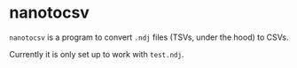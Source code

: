# nanotocsv

`nanotocsv` is a program to convert `.ndj` files (TSVs, under the hood) to
CSVs.

Currently it is only set up to work with `test.ndj`.
